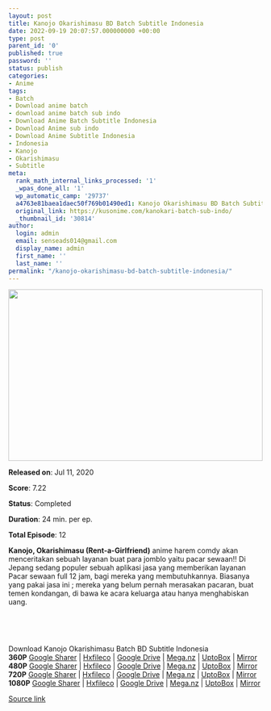 ```yaml
---
layout: post
title: Kanojo Okarishimasu BD Batch Subtitle Indonesia
date: 2022-09-19 20:07:57.000000000 +00:00
type: post
parent_id: '0'
published: true
password: ''
status: publish
categories:
- Anime
tags:
- Batch
- Download anime batch
- download anime batch sub indo
- Download Anime Batch Subtitle Indonesia
- Download Anime sub indo
- Download Anime Subtitle Indonesia
- Indonesia
- Kanojo
- Okarishimasu
- Subtitle
meta:
  rank_math_internal_links_processed: '1'
  _wpas_done_all: '1'
  wp_automatic_camp: '29737'
  a4763e81baea1daec50f769b01490ed1: Kanojo Okarishimasu BD Batch Subtitle Indonesia
  original_link: https://kusonime.com/kanokari-batch-sub-indo/
  _thumbnail_id: '30814'
author:
  login: admin
  email: senseads014@gmail.com
  display_name: admin
  first_name: ''
  last_name: ''
permalink: "/kanojo-okarishimasu-bd-batch-subtitle-indonesia/"
---
```

<p><img width="504" height="340" src="{{ site.baseurl }}/assets/2022/09/Kanojo-Okarishimasu-504x340.jpg" class="attachment-thumb-large size-thumb-large wp-post-image" alt="" loading="lazy" title="Kanojo Okarishimasu BD Batch Subtitle Indonesia" srcset="https://kusonime.com/wp-content/uploads/2020/08/Kanojo-Okarishimasu-504x340.jpg 504w, https://kusonime.com/wp-content/uploads/2020/08/Kanojo-Okarishimasu-300x202.jpg 300w, https://kusonime.com/wp-content/uploads/2020/08/Kanojo-Okarishimasu-768x518.jpg 768w, https://kusonime.com/wp-content/uploads/2020/08/Kanojo-Okarishimasu-520x350.jpg 520w, https://kusonime.com/wp-content/uploads/2020/08/Kanojo-Okarishimasu.jpg 1000w" sizes="(max-width: 504px) 100vw, 504px" />
<p><b>Released on</b>: Jul 11, 2020</p>
<p>
<p><b>Score</b>: 7.22</p>
<p>
<p><b>Status</b>: Completed</p>
<p>
<p><b>Duration</b>: 24 min. per ep.</p>
<p>
<p><b>Total Episode</b>: 12</p>
<p>
<p><strong>Kanojo, Okarishimasu (Rent-a-Girlfriend)</strong> anime harem comdy akan menceritakan sebuah layanan buat para jomblo yaitu pacar sewaan!! Di Jepang sedang populer sebuah aplikasi jasa yang memberikan layanan Pacar sewaan full 12 jam, bagi mereka yang membutuhkannya. Biasanya yang pakai jasa ini ; mereka yang belum pernah merasakan pacaran, buat temen kondangan, di bawa ke acara keluarga atau hanya menghabiskan uang.</p>
<p>
<p> </p>
<p>
<p> </p>
<p>
<div class="smokeddl">
<div class="smokettl">Download Kanojo Okarishimasu Batch BD Subtitle Indonesia</div>
<div class="smokeurl"><strong>360P</strong> <a href="https://acefile.co/f/37215335/kusonime-pacar-open-bo-bd-360p-rar" target="_blank" rel="noopener noreferrer">Google Sharer</a> | <a href="https://hxfile.co/4zkz1fnt35g0" target="_blank" rel="noopener">Hxfileco</a> | <a href="https://drive.google.com/uc?export=download&amp;id=19X39gNuGy_tImxTtVPssKkUGIrHifTPR" target="_blank" rel="noopener">Google Drive</a> | <a href="https://mega.nz/file/gOwmBapZ#XIgv9YzJkEu3R7dhyVeawwzuMnNGC5Mt6KVAx9aVkZk" target="_blank" rel="noopener noreferrer">Mega.nz</a> | <a href="https://uptobox.com/e72tvx7fvgjo" target="_blank" rel="noopener">UptoBox</a> | <a href="https://mirrorace.org/m/2n8is" target="_blank" rel="noopener">Mirror</a></div>
<div class="smokeurl"><strong>480P</strong> <a href="https://acefile.co/f/37215336/kusonime-pacar-open-bo-bd-480p-rar" target="_blank" rel="noopener noreferrer">Google Sharer</a> | <a href="https://hxfile.co/5234o6ct7z53" target="_blank" rel="noopener">Hxfileco</a> | <a href="https://drive.google.com/uc?export=download&amp;id=1uG9tLHpPlh-cm3CB5rAEXm-Xjxv39OHr" target="_blank" rel="noopener">Google Drive</a> | <a href="https://mega.nz/file/QSpk2aRQ#oyn5aAxj-WdV9TstKJ0eYNMNijdBO0fXZIEggUVRWgs" target="_blank" rel="noopener noreferrer">Mega.nz</a> | <a href="https://uptobox.com/xgv8f18cubd1" target="_blank" rel="noopener">UptoBox</a> | <a href="https://mirrorace.org/m/11do4" target="_blank" rel="noopener">Mirror</a></div>
<div class="smokeurl"><strong>720P</strong> <a href="https://acefile.co/f/37215338/kusonime-pacar-open-bo-bd-720p-rar" target="_blank" rel="noopener noreferrer">Google Sharer</a> | <a href="https://hxfile.co/xe6t3dbk8tq1" target="_blank" rel="noopener">Hxfileco</a> | <a href="https://drive.google.com/uc?export=download&amp;id=1DqtfAwrsSAZpuYZTnX6GFXHDJtTRqy8B" target="_blank" rel="noopener">Google Drive</a> | <a href="https://mega.nz/file/VHgWzAqb#7djOK8G56vZvYTRJQ5xYvq1UL_9TNpjfv_kb0wUegZ0" target="_blank" rel="noopener noreferrer">Mega.nz</a> | <a href="https://uptobox.com/llbj0pch592y" target="_blank" rel="noopener">UptoBox</a> | <a href="https://mirrorace.org/m/2n8jt" target="_blank" rel="noopener">Mirror</a></div>
<div class="smokeurl"><strong>1080P</strong> <a href="https://acefile.co/f/37215340/kusonime-pacar-open-bo-bd-1080p-rar" target="_blank" rel="noopener noreferrer">Google Sharer</a> | <a href="https://hxfile.co/9lxcom4fcrsg" target="_blank" rel="noopener">Hxfileco</a> | <a href="https://drive.google.com/uc?export=download&amp;id=1vkFTKZWdu5gN2qO10mO0nfk-Er06TRcX" target="_blank" rel="noopener">Google Drive</a> | <a href="https://mega.nz/file/FXh21YzA#L_L0H9xKMI4uiu8i_C-X2_XQfoomjPtkVnhQkVMPGCA" target="_blank" rel="noopener noreferrer">Mega.nz</a> | <a href="https://uptobox.com/lvt9hpsxyhge" target="_blank" rel="noopener">UptoBox</a> | <a href="https://mirrorace.org/m/2n8lp" target="_blank" rel="noopener">Mirror</a></div>
</div>
<p><a href="https://kusonime.com/kanokari-batch-sub-indo/">Source link </a></p>
